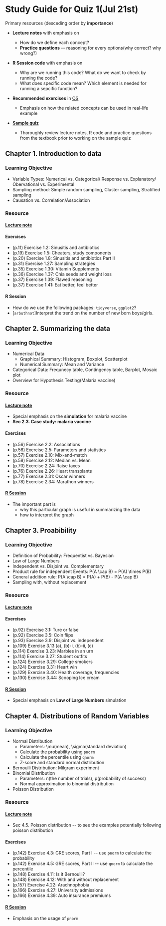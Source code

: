 # Study Guide for Quiz 1(Jul 21st)


Primary resources (desceding order by **importance**)

  * **Lecture notes** with emphasis on
      * How do we define each concept?
      * **Practice questions** -- reasoning for every options(why correct? why wrong?)
   
  * **R Session code** with emphasis on
      * Why are we running this code? What do we want to check by running the code?
      * What does specific code mean? Which element is needed for running a sepcific function?
     
  * **Recommended exercises** in [OS](https://www.openintro.org/book/os/)
      * Emphasis on how the related concepts can be used in real-life example

  * [**Sample quiz**](notes/Quiz1-sample.pdf)
      * Thoroughly review lecture notes, R code and practice questions from the textbook prior to working on the sample quiz
      

## Chapter 1. Introduction to data
### Learning Objective
 * Variable Types: Numerical vs. Categorical/ Response vs. Explanatory/ Obervational vs. Experimental
 * Sampling method: Simple random sampling, Cluster sampling, Stratified sampling
 * Causation vs. Correlation/Association




### Resource 

#### [Lecture note](notes/Lec02.pdf)
#### Exercises
 * (p.11) Exercise 1.2: Sinusitis and antibiotics
 * (p.19) Exercise 1.5: Cheaters, study components
 * (p.20) Exercise 1.8: Sinusitis and antibiotics Part II
 * (p.31) Exercise 1.27: Sampling strategies
 * (p.35) Exercise 1.30: Vitamin Supplements
 * (p.36) Exercise 1.37: Chia seeds and weight loss
 * (p.37) Exercise 1.39: Flawed reasoning
 * (p.37) Exercise 1.41: Eat better, feel better

#### R Session
 * How do we use the following packages: `tidyverse`, `ggplot2`?
 * \[`arbuthnot`\]Interpret the trend on the number of new born boys/girls.
 


## Chapter 2. Summarizing the data

### Learning Objective
 * Numerical Data
   * Graphical Summary: Histogram, Boxplot, Scatterplot
   * Numerical Summary: Mean and Variance
 * Categorical Data: Frequnecy table, Contingency table, Barplot, Mosaic plot
 * Overview for Hypothesis Testing(Malaria vaccine)

### Resource
#### [Lecture note](notes/Lec04.pdf)
 * Special emphasis on the **simulation** for malaria vaccine
 * **Sec 2.3. Case study: malaria vaccine**

#### Exercises
 * (p.56) Exercise 2.2: Associations
 * (p.56) Exercise 2.5: Parameters and statistics
 * (p.57) Exercise 2.10: Mix-and-match
 * (p.58) Exercise 2.12: Median vs. Mean
 * (p.70) Exercise 2.24: Raise taxes
 * (p.76) Exercise 2.26: Heart transplants
 * (p.77) Exercise 2.31: Oscar winners
 * (p.78) Exercise 2.34: Marathon winners

#### [R Session](notes/Lec05.pdf)
 * The important part is 
    * why this particular graph is useful in summarizing the data
    * how to interpret the graph

## Chapter 3. Proabibility

### Learning Objective
 * Definition of Probability: Frequentist vs. Bayesian
 * Law of Large Numbers
 * Independent vs. Disjoint vs. Complementary
 * Product rule for independent Events: P(A \cap B) = P(A) \times P(B)
 * General addition rule: P(A \cap B) = P(A) + P(B) - P(A \cap B)
 * Sampling with, without replacement

### Resource
#### [Lecture note](notes/Lec06.pdf)

#### Exercises
 * (p.92) Exercise 3.1: Ture or false
 * (p.92) Exercise 3.5: Coin flips
 * (p.93) Exercise 3.9: Disjoint vs. independent
 * (p.109) Exercise 3.13 (a), (b)-i, (b)-ii, (c)
 * (p.114) Exercise 3.23: Marbles in an urn
 * (p.114) Exercise 3.27: Student outfits
 * (p.124) Exercise 3.29: College smokers
 * (p.124) Exercise 3.31: Heart win
 * (p.129) Exercise 3.40: Health coverage, frequencies
 * (p.130) Exercise 3.44: Scooping Ice cream
 
#### [R Session](notes/Lec07.pdf)
 * Special emphasis on **Law of Large Numbers** simulation

## Chapter 4. Distributions of Random Variables

### Learning Objective
 * Normal Distribution
    * Parameters: \mu(mean), \sigma(standard deviation)
    * Calculate the probability using `pnorm`
    * Calculate the percentile using `qnorm`
    * Z-score and standard normal distribution
 * Bernoulli Distribution: Milgram experiment
 * Binomial Distribution
    * Parameters: n(the number of trials), p(probability of success)
    * Normal approximation to binomial distribution
 * Poisson Distribution
 
### Resource
#### [Lecture note](notes/Lec08.pdf)
 * Sec 4.5. Poisson distribution -- to see the examples potentially following poisson distribution

#### Exercises
 * (p.142) Exercise 4.3: GRE scores, Part I -- use `pnorm` to calculate the probability
 * (p.142) Exercise 4.5: GRE scores, Part II -- use `qnorm` to calculate the percentile
 * (p.148) Exercise 4.11: Is it Bernoulli?
 * (p.148) Exercise 4.12: With and without replacement
 * (p.157) Exercise 4.22: Arachnophobia
 * (p.166) Exercise 4.27: University admissions
 * (p.166) Exercise 4.39: Auto insurance premiums
 
#### [R Session](notes/Lec09.pdf)
 * Emphasis on the usage of `pnorm`
 
